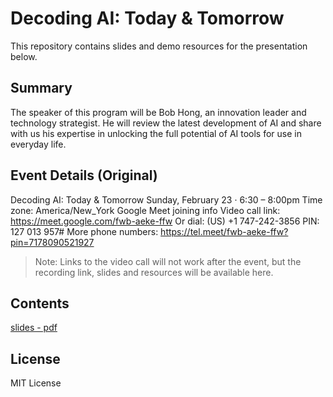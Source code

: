 # Decoding AI: Today & Tomorrow

This repository contains slides and demo resources for the presentation below.

## Summary

The speaker of this program will be Bob Hong, an innovation leader and technology strategist.  He will review the latest development of AI and share with us his expertise in unlocking the full potential of AI tools for use in everyday life.

## Event Details (Original)

Decoding AI: Today & Tomorrow
Sunday, February 23 · 6:30 – 8:00pm
Time zone: America/New_York
Google Meet joining info
Video call link: https://meet.google.com/fwb-aeke-ffw
Or dial: ‪(US) +1 747-242-3856‬ PIN: ‪127 013 957‬#
More phone numbers: https://tel.meet/fwb-aeke-ffw?pin=7178090521927

> Note: Links to the video call will not work after the event, but the recording link, slides and resources will be available here.

## Contents

[slides - pdf](./Decoding%20AI_%20Today%20&%20Tomorrow.pdf)

## License

MIT License
